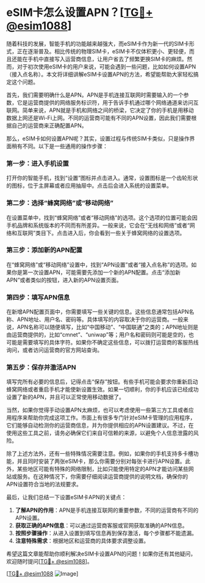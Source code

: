 # eSIM卡怎么设置APN？[[TG💪+ @esim1088](https://t.me/s/esim1088)]

随着科技的发展，智能手机的功能越来越强大，而eSIM卡作为新一代的SIM卡形式，正在逐渐普及。相比传统的物理SIM卡，eSIM卡不仅体积更小、更轻便，而且还能在手机中直接写入运营商信息，让用户省去了频繁更换SIM卡的麻烦。然而，对于初次使用eSIM卡的用户来说，可能会遇到一些问题，比如如何设置APN（接入点名称）。本文将详细讲解eSIM卡设置APN的方法，希望能帮助大家轻松搞定这个问题。

首先，我们需要明确什么是APN。APN是手机连接互联网时需要输入的一个参数，它是运营商提供的网络服务标识符，用于告诉手机通过哪个网络通道来访问互联网。简单来说，APN就是手机和网络之间的桥梁，它决定了你的手机是用移动数据上网还是Wi-Fi上网。不同的运营商可能有不同的APN设置，因此我们需要根据自己的运营商来正确配置APN。

那么，eSIM卡如何设置APN呢？其实，设置过程与传统SIM卡类似，只是操作界面稍有不同。以下是一些通用的操作步骤：

### 第一步：进入手机设置

打开你的智能手机，找到“设置”图标并点击进入。通常，设置图标是一个齿轮形状的图标，位于主屏幕或者应用抽屉中。点击后会进入系统的设置菜单。

### 第二步：选择“蜂窝网络”或“移动网络”

在设置菜单中，找到“蜂窝网络”或者“移动网络”的选项。这个选项的位置可能会因手机品牌和系统版本的不同而有所差异。一般来说，它会在“无线和网络”或者“网络和互联网”类目下。点击进入后，你会看到一些关于蜂窝网络的设置选项。

### 第三步：添加新的APN配置

在“蜂窝网络”或“移动网络”设置中，找到“APN设置”或者“接入点名称”的选项。如果你是第一次设置APN，可能需要先添加一个新的APN配置。点击“添加新APN”或者类似的按钮，进入新的APN设置页面。

### 第四步：填写APN信息

在新增APN配置页面中，你需要填写一些关键的信息。这些信息通常包括APN名称、APN地址、用户名、密码等。具体填写的内容取决于你的运营商。一般来说，APN名称可以随便填写，比如“中国移动”、“中国联通”之类的；APN地址则是由运营商提供的，比如“cmnet”、“uniwap”等；用户名和密码则可能是空的，也可能是需要填写的具体字符。如果你不确定这些信息，可以拨打运营商的客服热线询问，或者访问运营商的官方网站查询。

### 第五步：保存并激活APN

填写完所有必要的信息后，记得点击“保存”按钮。有些手机可能会要求你重新启动蜂窝网络或者重启手机才能使新设置生效。如果一切顺利，你的手机应该已经成功设置了新的APN，并且可以正常使用移动数据了。

当然，如果你觉得手动设置APN太麻烦，也可以考虑使用一些第三方工具或者应用程序来帮助你完成这项工作。市面上有很多专门针对eSIM卡管理的应用程序，它们能够自动检测你的运营商信息，并为你提供相应的APN设置建议。不过，在使用这些工具之前，请务必确保它们来自可信赖的来源，以避免个人信息泄露的风险。

除了上述方法外，还有一些特殊情况需要注意。例如，如果你的手机支持多卡槽功能，并且同时安装了两张eSIM卡，那么你需要分别对每张卡进行APN设置。此外，某些地区可能有特殊的网络限制，比如只能使用特定的APN才能访问某些网站或服务。在这种情况下，你需要仔细阅读运营商提供的说明文档，确保你的APN设置符合当地的法规要求。

最后，让我们总结一下设置eSIM卡APN的关键点：

1. **了解APN的作用**：APN是手机连接互联网的重要参数，不同的运营商有不同的APN设置。
2. **获取正确的APN信息**：可以通过运营商客服或官网获取准确的APN信息。
3. **按照步骤操作**：从进入设置到填写信息再到保存激活，每个步骤都不能遗漏。
4. **注意特殊需求**：根据地区和运营商的具体要求调整设置。

希望这篇文章能帮助你顺利解决eSIM卡设置APN的问题！如果你还有其他疑问，欢迎随时提问[[TG💪+ @esim1088](https://t.me/s/esim1088)]。

[[TG💪+ @esim1088](https://t.me/s/esim1088) ![Image](https://i.postimg.cc/4NQfJmqS/Snipaste-2025-05-13-00-14-12.png)]